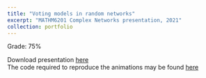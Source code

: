```yaml
---
title: "Voting models in random networks"
excerpt: "MATHM6201 Complex Networks presentation, 2021"
collection: portfolio
---
```


Grade: 75%

Download presentation [here](http://vedang-joshi.github.io/files/complex_networks_presentation_Vedang_Joshi_recorded.pdf)<br/>
The code required to reproduce the animations may be found [here](https://github.com/vedang-joshi/ComplexNetworks)
